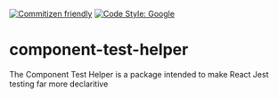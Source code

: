 [![Commitizen friendly](https://img.shields.io/badge/commitizen-friendly-brightgreen.svg)](http://commitizen.github.io/cz-cli/)
[![Code Style: Google](https://img.shields.io/badge/code%20style-google-blueviolet.svg)](https://github.com/google/gts)

# component-test-helper

The Component Test Helper is a package intended to make React Jest testing far more declaritive
